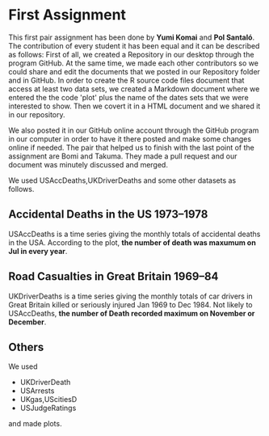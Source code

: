 # First Assignment
This first pair assignment has been done by **Yumi Komai** and **Pol Santaló**. 
The contribution of every student it has been equal and it can be described as follows: 
First of all, we created a Repository in our desktop through the program GitHub. 
At the same time, we made each other contributors so we could share and edit the documents
that we posted in our Repository folder and in GitHub. In order to create the R source code
files document that access at least two data sets, we created a Markdown document where we
entered the the code 'plot' plus the name of the dates sets that we were interested to show.
Then we covert it in a HTML document and we shared it in our repository. 

We also posted it in our GitHub online account through the GitHub program in our computer
in order to have it there posted and make some changes online if needed. The pair that 
helped us to finish with the last point of the assignment are Bomi and Takuma. 
They made a pull request and our document was minutely discussed and merged. 

We used USAccDeaths,UKDriverDeaths and some other datasets as follows.

## Accidental Deaths in the US 1973–1978
USAccDeaths is a time series giving the monthly totals of accidental deaths in the USA. According to the plot, **the number of death was maxumum on Jul in every year**.

## Road Casualties in Great Britain 1969–84
UKDriverDeaths is a time series giving the monthly totals of car drivers in Great Britain killed or seriously injured Jan 1969 to Dec 1984. Not likely to USAccDeaths, **the number of Death recorded maximum  on November or December**.

## Others
We used 
* UKDriverDeath
* USArrests
* UKgas,UScitiesD
* USJudgeRatings 

and made plots.
